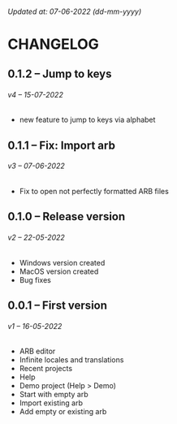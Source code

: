 ###### Updated at: 07-06-2022 (dd-mm-yyyy)
# CHANGELOG

## 0.1.2 – Jump to keys
###### v4 – 15-07-2022

* new feature to jump to keys via alphabet

## 0.1.1 – Fix: Import arb
###### v3 – 07-06-2022

* Fix to open not perfectly formatted ARB files

## 0.1.0 – Release version
###### v2 – 22-05-2022

* Windows version created
* MacOS version created
* Bug fixes

## 0.0.1 – First version
###### v1 – 16-05-2022

* ARB editor
* Infinite locales and translations
* Recent projects
* Help
* Demo  project (Help > Demo)
* Start with empty arb
* Import existing arb
* Add empty or existing arb
